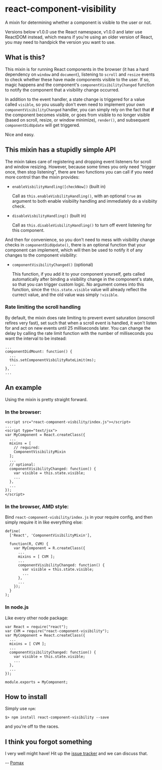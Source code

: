 # react-component-visibility

A mixin for determining whether a component is visible to the user or not.

Versions below v1.0.0 use the React namespace, v1.0.0 and later use ReactDOM
instead, which means if you're using an older version of React, you may
need to handpick the version you want to use.

## What is this?

This mixin is for running React components in the browser (it has a hard
dependency on `window` and `document`), listening to `scroll` and `resize`
events to check whether these have made components visible to the user. If
so, magic happens and the component's `componentVisibilityChanged` function
to notify the component that a visibility change occurred.

In addition to the event handler, a state change is triggered for a value
called `visible`, so you usually don't even need to implement your own
`componentVisibilityChanged` handler, you can simply rely on the fact that
**if** the component becomes visible, or goes from visible to no longer
visible (based on scroll, resize, or window minimize), `render()`, and
subsequent `componentDidUpdate` will get triggered.

Nice and easy.

## This mixin has a stupidly simple API


The mixin takes care of registering and dropping event listeners for scroll
and window resizing. However, because some times you only need "trigger once,
then stop listening", there are two functions you can call if you need more
control than the mixin provides:

- `enableVisbilityHandling([checkNow])` (built in)

  Call as `this.enableVisbilityHandling()`, with an optional `true` as argument
  to both enable visibiilty handling and immediately do a visibiity check.

- `disableVisbilityHandling()` (built in)

  Call as `this.disableVisbilityHandling()` to turn off event listening for
  this component.

And then for convenience, so you don't need to mess with visibility change
checks in `componentDidUpdate()`, there is an optional function that your
component can implement, which will then be used to notify it of any
changes to the component visibility:

- `componentVisibilityChanged()` (optional)

  This function, if you add it to your component yourself, gets called
  automatically after binding a visibility change in the component's state,
  so that you can trigger custom logic. No argument comes into this function,
  since the `this.state.visible` value will already reflect the currect value,
  and the old value was simply `!visible`.

### Rate limiting the scroll handling

By default, the mixin does rate limiting to prevent event saturation (onscroll
refires very fast), set such that when a scroll event is handled, it won't
listen for and act on new events until 25 milliseconds later. You can change
the delay by calling the rate limit function with the number of milliseconds
you want the interval to be instead:

```
...
componentDidMount: function() {
  ...
  this.setComponentVisbilityRateLimit(ms);
  ...
},
...
```

## An example

Using the mixin is pretty straight forward.

### In the browser:

```
<script src="react-component-visbility/index.js"></script>
...
<script type="text/jsx">
var MyComponent = React.createClass({
  ...
  mixins = [
    // required:
    ComponentVisibilityMixin
  ];
  ...
  // optional:
  componentVisibilityChanged: function() {
    var visible = this.state.visible;
    ...
  },
  ...
});
</script>
```

### In the browser, AMD style:

Bind `react-component-visbility/index.js` in your require config,
and then simply require it in like everything else:

```
define(
  ['React', 'ComponentVisibilityMixin'],

  function(R, CVM) {
    var MyComponent = R.createClass({
      ...
      mixins = [ CVM ];
      ...
      componentVisibilityChanged: function() {
        var visible = this.state.visible;
        ...
      },
      ...
    });
  }
);
```

### In node.js

Like every other node package:

```
var React = require("react");
var CVM = require("react-component-visibility");
var MyComponent = React.createClass({
  ...
  mixins = [ CVM ];
  ...
  componentVisibilityChanged: function() {
    var visible = this.state.visible;
    ...
  },
  ...
});

module.exports = MyComponent;
```

## How to install

Simply use `npm`:

```
$> npm install react-component-visibility --save
```

and you're off to the races.

## I think you forgot something

I very well might have! Hit up the [issue tracker](https://github.com/Pomax/react-component-visibility/issues) and we can discuss that.

-- [Pomax](http://twitter.com/TheRealPomax)

